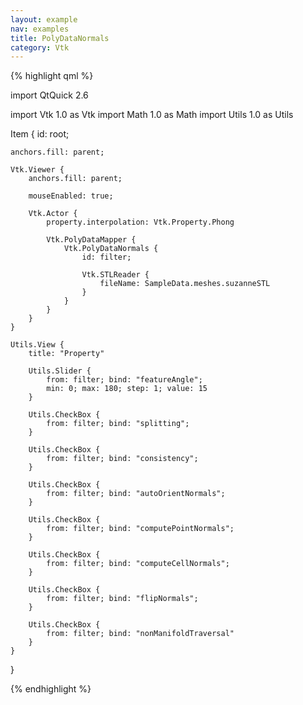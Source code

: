 ```yaml
---
layout: example
nav: examples
title: PolyDataNormals
category: Vtk
---
```

{% highlight qml %}

import QtQuick 2.6

import Vtk 1.0 as Vtk
import Math 1.0 as Math
import Utils 1.0 as Utils

Item {
    id: root;

    anchors.fill: parent;

    Vtk.Viewer {
        anchors.fill: parent;

        mouseEnabled: true;

        Vtk.Actor {
            property.interpolation: Vtk.Property.Phong

            Vtk.PolyDataMapper {
                Vtk.PolyDataNormals {
                    id: filter;

                    Vtk.STLReader {
                        fileName: SampleData.meshes.suzanneSTL
                    }
                }
            }
        }
    }

    Utils.View {
        title: "Property"

        Utils.Slider {
            from: filter; bind: "featureAngle";
            min: 0; max: 180; step: 1; value: 15
        }

        Utils.CheckBox {
            from: filter; bind: "splitting";
        }

        Utils.CheckBox {
            from: filter; bind: "consistency";
        }

        Utils.CheckBox {
            from: filter; bind: "autoOrientNormals";
        }

        Utils.CheckBox {
            from: filter; bind: "computePointNormals";
        }

        Utils.CheckBox {
            from: filter; bind: "computeCellNormals";
        }

        Utils.CheckBox {
            from: filter; bind: "flipNormals";
        }

        Utils.CheckBox {
            from: filter; bind: "nonManifoldTraversal"
        }
    }
}

{% endhighlight %}
